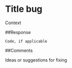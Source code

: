 # Title bug

Context

##Response 

```Code, if applicable```

##Comments

Ideas or suggestions for fixing

